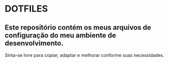 # DOTFILES

## Este repositório contém os meus arquivos de configuração do meu ambiente de desenvolvimento.

Sinta-se livre para copiar, adaptar e melhorar conforme suas necessidades.
